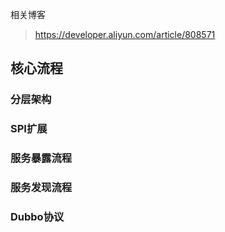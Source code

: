相关博客
> https://developer.aliyun.com/article/808571

## 核心流程

### 分层架构

### SPI扩展

### 服务暴露流程

### 服务发现流程

### Dubbo协议

### 